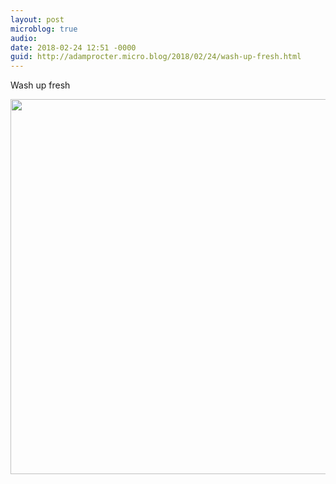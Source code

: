 ```yaml
---
layout: post
microblog: true
audio: 
date: 2018-02-24 12:51 -0000
guid: http://adamprocter.micro.blog/2018/02/24/wash-up-fresh.html
---
```

Wash up fresh

<img src="http://discursive.adamprocter.co.uk/uploads/2018/cfa559d22b.jpg" width="600" height="600" />
